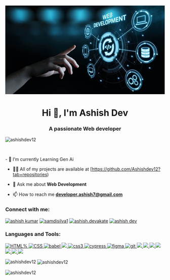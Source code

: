 ![logo](https://github.com/Ashishdev12/Ashishdev12/blob/main/coding.jpg)

<h1 align="center">Hi 👋, I'm Ashish Dev</h1>
<h3 align="center">A passionate Web developer</h3>

<p align="left"> <img src="https://komarev.com/ghpvc/?username=ashishdev12&label=Profile%20views&color=0e75b6&style=flat" alt="ashishdev12" /> </p>

<p align="left"> <a href="https://twitter.com/" target="blank"><img src="https://img.shields.io/twitter/follow/?logo=twitter&style=for-the-badge" alt="" /></a> </p>
- 🔭 I’m currently Learning Gen Ai

- 👨‍💻 All of my projects are available at [https://github.com/Ashishdev12?tab=repositories)

- 💬 Ask me about **Web Development**

- 📫 How to reach me **developer.ashish7@gmail.com**

<h3 align="left">Connect with me:</h3>
<p align="left">
<a href="[https://linkedin.com/in/ashish kumar](https://www.linkedin.com/in/ashish-kumar-27381a1a7/)" target="blank"><img align="center" src="https://raw.githubusercontent.com/rahuldkjain/github-profile-readme-generator/master/src/images/icons/Social/linked-in-alt.svg" alt="ashish kumar" height="30" width="40"/></a>
<a href="https://fb.com/samdisilva1" target="blank"><img align="center" src="https://raw.githubusercontent.com/rahuldkjain/github-profile-readme-generator/master/src/images/icons/Social/facebook.svg" alt="samdisilva1" height="30" width="40" /></a>
<a href="https://instagram.com/ashish.devakate" target="blank"><img align="center" src="https://raw.githubusercontent.com/rahuldkjain/github-profile-readme-generator/master/src/images/icons/Social/instagram.svg" alt="ashish.devakate" height="30" width="40" /></a>
<a href="https://leetcode.com/u/Ashishdevakte/" target="blank"><img align="center" src="https://raw.githubusercontent.com/rahuldkjain/github-profile-readme-generator/master/src/images/icons/Social/leet-code.svg" alt="ashish dev" height="30" width="40" /></a>

</p>

<h3 align="left">Languages and Tools:</h3>
<p align="left"> 
</a> 
<a href="https://www.geeksforgeeks.org/html/html5-introduction/" target="_blank" rel="noreferrer"> <img src="https://img.shields.io/badge/HTML5-%2523E34F26.svg?style=for-the-badge&logo=HTML5&logoColor=white" alt="HTML%"/> </a> 
<a href="https://www.geeksforgeeks.org/css/difference-between-css-and-css3/" target="_blank" rel="noreferrer"> <img src="https://img.shields.io/badge/CSS3-blue.svg?style=for-the-badge&logo=css&logoColor=white" alt="CSS"/> </a> 
<a href="https://babeljs.io/" target="_blank" rel="noreferrer"> <img src="https://img.shields.io/badge/bable-%25%23F1D53C.svg?style=for-the-badge&logoColor=white" alt="babel"/> </a> 
<a href="https://getbootstrap.com" target="_blank" rel="noreferrer"> <img src="https://img.shields.io/badge/bootstrap-%237410F0.svg?style=for-the-badge&logo=bootstrap&logoColor=white"/> </a> 
<a href="https://www.w3schools.com/css/" target="_blank" rel="noreferrer"> <img src="https://img.shields.io/badge/w3School-%2303A469.svg?style=for-the-badge&logo=w3school&logoColor=white" alt="css3"/> </a> 
<a href="https://www.cypress.io" target="_blank" rel="noreferrer"> <img src="https://img.shields.io/badge/cypress-%2359595B.svg?style=for-the-badge&logo=cypress&logoColor=white" alt="cypress" /> </a> 
<a href="https://www.figma.com/" target="_blank" rel="noreferrer"> <img src="https://img.shields.io/badge/Figma-%23F7F7F7.svg?style=for-the-badge&logo=Figma" alt="figma" /> </a> 
<a href="https://git-scm.com/" target="_blank" rel="noreferrer"> <img src="https://img.shields.io/badge/Git-%23332400.svg?style=for-the-badge&logo=git" alt="git" /> </a> 
<a href="https://jestjs.io" target="_blank" rel="noreferrer"> <img src="https://img.shields.io/badge/jest-%23332400.svg?style=for-the-badge&logo=jest" /> </a> 
<a href="https://postman.com" target="_blank" rel="noreferrer"> <img src="https://img.shields.io/badge/postman-%23DB7E59.svg?style=for-the-badge&logo=postman&logoColor=white"/> </a> 
<a href="https://reactjs.org/" target="_blank" rel="noreferrer"> <img src="https://img.shields.io/badge/React-%2300D1F7.svg?style=for-the-badge&logo=react&logoColor=white"/> </a> 
<a href="https://reactnative.dev/" target="_blank" rel="noreferrer"> <img src="https://img.shields.io/badge/React%20Native-%2300D1F7.svg?style=for-the-badge&logo=react&logoColor=white"/> </a> 
<a href="https://redux.js.org" target="_blank" rel="noreferrer"> <img src="https://img.shields.io/badge/Redux-%232E2E2E.svg?style=for-the-badge&logo=redux&logoColor=blue"/> </a> 
<a href="https://sass-lang.com" target="_blank" rel="noreferrer"> <img src="https://img.shields.io/badge/Sass-%23CE6A9D.svg?style=for-the-badge&logo=sass&logoColor=white"/> </a> 
<a href="https://tailwindcss.com/" target="_blank" rel="noreferrer"> <img src="https://img.shields.io/badge/Tailwind-%2323282D.svg?style=for-the-badge&logo=tailwind%20css&logoColor=blue"/> </a> 

</p>

<p><img align="left" src="https://github-readme-stats.vercel.app/api/top-langs?username=ashishdev12&show_icons=true&locale=en&layout=compact" alt="ashishdev12" /></p>

<p>&nbsp;<img align="center" src="https://github-readme-stats.vercel.app/api?username=ashishdev12&show_icons=true&locale=en" alt="ashishdev12" /></p>

<p><img align="center" src="https://github-readme-streak-stats.herokuapp.com/?user=ashishdev12&" alt="ashishdev12" /></p>
